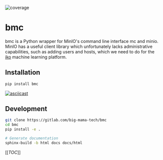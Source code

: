 ![coverage](https://gitlab.com/big-mama-tech/bmc/badges/master/coverage.svg?job=test)

# bmc


bmc is a Python wrapper for MinIO's command line interface mc and minio. MinIO has a useful client library which unfortunately lacks administrative capabilities, such as adding users and hosts, which we need to do for the [iko](https://iko.ai) machine learning platform.


## Installation

```bash
pip install bmc
```

[![asciicast](https://asciinema.org/a/8CTCfGKzCHHt7IaL7wNCvoyJe.svg)](https://asciinema.org/a/8CTCfGKzCHHt7IaL7wNCvoyJe)

## Development

```bash
git clone https://gitlab.com/big-mama-tech/bmc
cd bmc
pip install -e .

# Generate documentation
sphinx-build -b html docs docs/html
```


[[_TOC_]]



